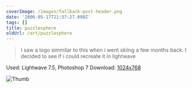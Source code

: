 ```yaml
---
coverImage: /images/fallback-post-header.png
date: '2006-05-17T21:57:27.000Z'
tags: []
title: puzzlesphere
oldUrl: /art/puzzlesphere
---
```


> I saw a logo simmilar to this when i went skiing a few months back. I decided to see if i could recreate it in lightwave

Used: Lightwave 7.5, Photoshop 7
Download: [1024x768](https://www.mikecann.co.uk/Images/Art-Full/puzzlesphere.jpg)

![Thumb](https://www.mikecann.co.uk/Images/Art-Thumbs/puzzlesphere.gif "Thumb")
